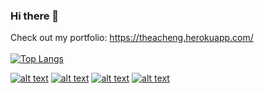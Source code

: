 ### Hi there 👋
 
Check out my portfolio: https://theacheng.herokuapp.com/
<br><br>
[![Top Langs](https://github-readme-stats.vercel.app/api/top-langs/?username=theacheng&layout=compact)](https://github.com/theacheng)

[![alt text][1.1]][1]
[![alt text][2.1]][2]
[![alt text][5.1]][5]
[![alt text][6.1]][6]

[1.1]: http://i.imgur.com/tXSoThF.png (@theachoem)
[2.1]: http://i.imgur.com/P3YfQoD.png (@theacheng.g6)
[5.1]: http://i.imgur.com/1AGmwO3.png (@theacheom)
[6.1]: http://i.imgur.com/0o48UoR.png (@theacheng)

[1]: http://www.twitter.com/theachoem
[2]: http://www.facebook.com/theacheng.g6
[5]: https://dribbble.com/theachoem
[6]: http://www.github.com/theacheng

